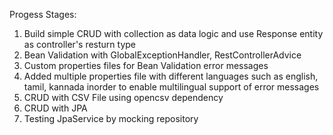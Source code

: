Progess Stages:
1. Build simple CRUD with collection as data logic and use Response entity as controller's resturn type
2. Bean Validation with GlobalExceptionHandler, RestControllerAdvice
3. Custom properties files for Bean Validation error messages
4. Added multiple properties file with different languages such as english, tamil, kannada inorder to enable multilingual support of error messages
5. CRUD with CSV File using opencsv dependency
6. CRUD with JPA
7. Testing JpaService by mocking repository
